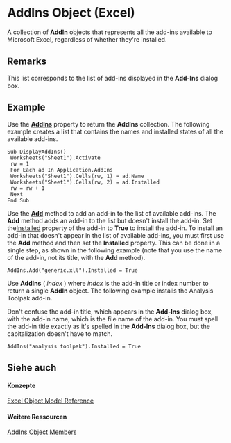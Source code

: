 
# AddIns Object (Excel)

A collection of  **[AddIn](ad26800d-5342-fb4c-01f3-05b7eceb7ffd.md)** objects that represents all the add-ins available to Microsoft Excel, regardless of whether they're installed.


## Remarks

This list corresponds to the list of add-ins displayed in the  **Add-Ins** dialog box.


## Example

Use the  **[AddIns](2feb430b-a65d-6298-b3b6-bb4eb3c2b373.md)** property to return the **AddIns** collection. The following example creates a list that contains the names and installed states of all the available add-ins.


```
Sub DisplayAddIns() 
 Worksheets("Sheet1").Activate 
 rw = 1 
 For Each ad In Application.AddIns 
 Worksheets("Sheet1").Cells(rw, 1) = ad.Name 
 Worksheets("Sheet1").Cells(rw, 2) = ad.Installed 
 rw = rw + 1 
 Next 
End Sub
```

Use the  **[Add](7e4f100d-6ea1-94e4-83d3-fda63a7815e1.md)** method to add an add-in to the list of available add-ins. The **Add** method adds an add-in to the list but doesn't install the add-in. Set the[Installed](f8e6e45a-9f6c-2156-dd6f-d3f8e221c282.md) property of the add-in to **True** to install the add-in. To install an add-in that doesn't appear in the list of available add-ins, you must first use the **Add** method and then set the **Installed** property. This can be done in a single step, as shown in the following example (note that you use the name of the add-in, not its title, with the **Add** method).




```
AddIns.Add("generic.xll").Installed = True
```

Use  **AddIns** ( _index_ ) where _index_ is the add-in title or index number to return a single **AddIn** object. The following example installs the Analysis Toolpak add-in.

Don't confuse the add-in title, which appears in the  **Add-Ins** dialog box, with the add-in name, which is the file name of the add-in. You must spell the add-in title exactly as it's spelled in the **Add-Ins** dialog box, but the capitalization doesn't have to match.




```
AddIns("analysis toolpak").Installed = True
```


## Siehe auch


#### Konzepte


[Excel Object Model Reference](11ea8598-8a20-92d5-f98b-0da04263bf2c.md)
#### Weitere Ressourcen


[AddIns Object Members](http://msdn.microsoft.com/library/dce6ebab-999b-4994-8797-007d5eeea092%28Office.15%29.aspx)